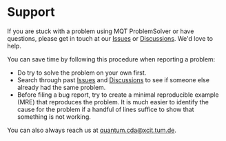 <!--- This file has been generated from an external template. Please do not modify it directly. -->
<!--- Changes should be contributed to https://github.com/munich-quantum-toolkit/templates. -->

# Support

If you are stuck with a problem using MQT ProblemSolver or have questions, please get in touch at our [Issues] or [Discussions].
We'd love to help.

You can save time by following this procedure when reporting a problem:

- Do try to solve the problem on your own first.
- Search through past [Issues] and [Discussions] to see if someone else already had the same problem.
- Before filing a bug report, try to create a minimal reproducible example (MRE) that reproduces the problem.
  It is much easier to identify the cause for the problem if a handful of lines suffice to show that something is not working.

You can also always reach us at [quantum.cda@xcit.tum.de](mailto:quantum.cda@xcit.tum.de).

[Issues]: https://github.com/munich-quantum-toolkit/problemsolver/issues
[Discussions]: https://github.com/munich-quantum-toolkit/problemsolver/discussions
